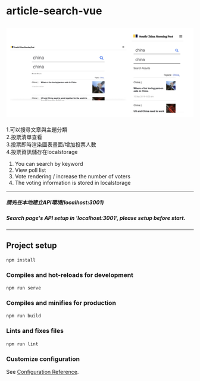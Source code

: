 # article-search-vue
![Alt text](view1.jpeg)
---
1.可以搜尋文章與主題分類  
2.投票清單查看  
3.投票即時渲染圖表畫面/增加投票人數  
4.投票資訊儲存在localstorage 

1. You can search by keyword
2. View poll list
3. Vote rendering / increase the number of voters
4. The voting information is stored in localstorage  
---
##### *請先在本地建立API環境(localhost:3001)*  
##### *Search page's API setup in 'localhost:3001', please setup before start.*
---
## Project setup
```
npm install
```

### Compiles and hot-reloads for development
```
npm run serve
```

### Compiles and minifies for production
```
npm run build
```

### Lints and fixes files
```
npm run lint
```

### Customize configuration
See [Configuration Reference](https://cli.vuejs.org/config/).
